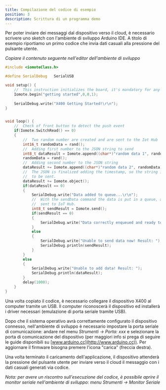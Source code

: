 ```yaml
---
title: Compilazione del codice di esempio
position: 3
description: Scrittura di un programma demo
---
```


Per poter inviare dei messaggi dal dispositivo verso il cloud, è necessario scrivere uno sketch con l'ambiente di sviluppo Arduino IDE. A titolo di esempio riportiamo un primo codice che invia dati casuali alla pressione del pulsante utente.

*Copiare il contenuto seguente nell'editor dell'ambiente di sviluppo*
~~~ cpp
#include <iomoteClass.h>

#define SerialDebug   SerialUSB 

void setup() {
	//	This instruction initializes the board, it's mandatory for any sketch to correctly work with the X400 Cloud Operations!
	Iomote.begin("getting started",0,0,1);	
	
	SerialDebug.write("X400 Getting Started!\r\n");
}


void loop() {
	//	Check of front button to detect the push event
	if(Iomote.SwitchRead() == 0)
	{
		//	Two random number are created and are sent to the Iot Hub
		int16_t randomData = rand();
		// 	Adding first number to the JSON string to send 
		int8_t dataResult = Iomote.append((char*)"random data 1", randomData);	
		randomData = rand();
		//	Adding second number to the JSON string
		dataResult += Iomote.append((char*)"random data 2", randomData);
		//	The JSON is finalized adding the timestamp, so the string is ready 
		//	to be sent.
		dataResult += Iomote.object();
		if(dataResult == 0)
		{
			SerialDebug.write("Data added to queue...\r\n");
			//	With the sendData command the data is put in a queue, and wil be 
			//	sent to IoT Hub. 
			int8_t sendResult = Iomote.send();
			if(sendResult == 0)
			{
				SerialDebug.write("Data correctly enqueued and ready to be sent!\r\n");
			}
			else
			{
				SerialDebug.write("Unable to send data now! Result: ");
				SerialDebug.println(sendResult);
			}
		}
		else
		{
			SerialDebug.write("Unable to add data! Result: ");
			SerialDebug.println(dataResult);
		}
		delay(1000);
	}
}
~~~

Una volta copiato il codice, è necessario collegare il dispositivo X400 al computer tramite un USB. Il computer riconoscerà il dispositivo ed installerà i driver necessari (emulazione di porta seriale tramite USB).

Dopo che il sistema operativo avrà correttamente configurato il dispositivo connesso, nell'ambiente di sviluppo è necessario impostare la porta seriale di comunicazione: andare nel menu *Strumenti -> Porta: xxx* e selezionare la porta di comunicazione del dispositivo (per maggiori info si prega di seguire le guide disponibili su [www.arduino.cc](http://www.arduino.cc)).
Per aggiornare il firmware bisogna premere l'icona "carica" (freccia destra).

Una volta terminato il caricamento dell'applicazione, il dispositivo attenderà la pressione del pulsante utente per inviare verso il cloud il messaggio con i dati casuali generati via codice.

*Nota: per avere un riscontro sull'esecuzione del codice, è possibile aprire il monitor seriale nell'ambiente di sviluppo: menu Strumenti -> Monitor Seriale*
